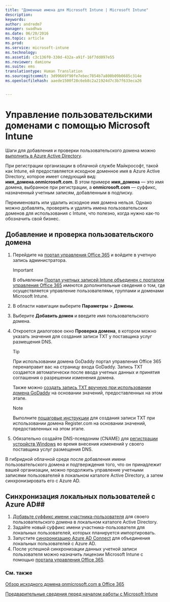 ```yaml
---
title: "Доменные имена для Microsoft Intune | Microsoft Intune"
description: 
keywords: 
author: andredm7
manager: swadhwa
ms.date: 06/20/2016
ms.topic: article
ms.prod: 
ms.service: microsoft-intune
ms.technology: 
ms.assetid: c3c136f0-330d-432a-a91f-16f7dd097e55
ms.reviewer: damionw
ms.suite: ems
translationtype: Human Translation
ms.sourcegitcommit: 3d99669f90fe7ebec7854b7a800b09b0685c314e
ms.openlocfilehash: aaede1500f28c6eb8c2a21924d7c3b7f633eca26


---
```




# Управление пользовательскими доменами с помощью Microsoft Intune

Шаги для добавления и проверки пользовательского домена можно [выполнить в Azure Active Directory](https://azure.microsoft.com/en-us/documentation/articles/active-directory-add-domain/).

При регистрации организации в облачной службе Майкрософт, такой как Intune, ей предоставляется исходное доменное имя в Azure Active Directory, которое имеет следующий вид: **имя_домена.onmicrosoft.com**. В этом примере **имя_домена** — это имя домена, выбранное при регистрации, а **onmicrosoft.com** — суффикс, назначенный учетным записям, добавленным в подписку.

Переименовать или удалить исходное имя домена нельзя. Однако можно добавлять, проверять и удалять имена пользовательских доменов для использования с Intune, что полезно, когда нужно как-то обозначить свой бизнес.

## Добавление и проверка пользовательского домена 

1. Перейдите на [портал управления Office 365](https://portal.office.com/Admin/Default.aspx) и войдите в учетную запись администратора.
    > [!IMPORTANT]
    > В объявлении     [Портал учетных записей Intune объединен с порталом управления Office 365](https://docs.microsoft.com/en-us/intune/deploy-use/account-portal-merged-with-Office-365) имеются дополнительные сведения о том, где осуществляется управление пользователями, группами и доменами Microsoft Intune.
2. В области навигации выберите **Параметры** &gt; **Домены**.
3. Выберите **Добавить домен** и введите имя пользовательского домена.
4. Откроется диалоговое окно **Проверка домена**, в котором можно указать значения для создания записи TXT у поставщика услуг размещения DNS.
    > [!TIP]
    > При использовании домена GoDaddy портал управления Office 365 перенаправит вас на страницу входа GoDaddy. Запись TXT создается автоматически после ввода учетных данных и принятия соглашения о разрешении изменения домена.
    > 
    > Также можно [создать запись TXT вручную при использовании домена GoDaddy](https://support.office.com/en-us/article/Create-DNS-records-at-GoDaddy-for-Office-365-f40a9185-b6d5-4a80-bb31-aa3bb0cab48a?ui=en-US&rs=en-US&ad=US) на основании значений, предоставленных на этом этапе.

    > [!NOTE]
    > Выполните [пошаговые инструкции](https://support.office.com/en-us/article/Create-DNS-records-at-Register-com-for-Office-365-55bd8c38-3316-48ae-a368-4959b2c1684e?ui=en-US&rs=en-US&ad=US#BKMK_verify) для создания записи TXT при использовании домена Register.com на основании значений, предоставленных на этом этапе.

5. Обязательно создайте DNS-псевдоним (CNAME) для [регистрации устройств Windows](https://docs.microsoft.com/en-us/intune/deploy-use/set-up-windows-phone-management-with-microsoft-intune) во время внесения изменений у своего поставщика услуг размещения DNS.

В гибридной облачной среде после добавления имени пользовательского домена и подтверждения того, что он принадлежит вашей организации, можно продолжить управление учетными записями пользователей в локальном каталоге Active Directory, а затем синхронизировать его с Azure AD.

## Синхронизация локальных пользователей с Azure AD##

1. [Добавьте суффикс имени участника-пользователя](https://technet.microsoft.com/en-us/library/cc772007.aspx) для своего пользовательского домена в локальном каталоге Active Directory.
2. Задайте новый суффикс имени участника-пользователя для локальных пользователей, которых планируется импортировать.
3. Запустите [синхронизацию Azure AD Connect](https://azure.microsoft.com/en-us/documentation/articles/active-directory-aadconnect/) для объединения локальных пользователей с Azure AD.
4. После успешной синхронизации данных учетной записи пользователя можно назначить лицензии Microsoft Intune с помощью [портала управления Office 365](https://portal.office.com/Admin/Default.aspx).

### См. также

[Обзор исходного домена onmicrosoft.com в Office 365](https://support.office.com/en-us/article/About-your-initial-onmicrosoft-com-domain-in-Office-365-B9FC3018-8844-43F3-8DB1-1B3A8E9CFD5A?ui=en-US&rs=en-US&ad=US)

[Предварительные сведения перед началом работы с Microsoft Intune](what-to-know-before-you-start-microsoft-intune.md)



<!--HONumber=Jun16_HO5-->


